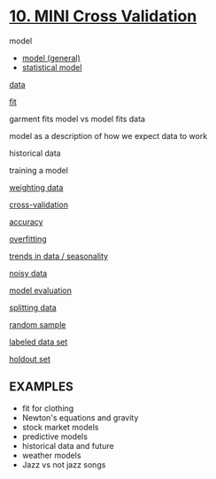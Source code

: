 # [10. MINI Cross Validation](http://dataskeptic.com/epnotes/cross-validation.php)

model
* [model (general)](https://en.m.wikipedia.org/wiki/Model)
* [statistical model](https://en.m.wikipedia.org/wiki/Statistical_model)

[data](https://en.m.wikipedia.org/wiki/Data)

[fit](https://en.m.wikipedia.org/wiki/Curve_fitting)

garment fits model vs model fits data

model as a description of how we expect data to work

historical data

training a model

[weighting data](https://en.m.wikipedia.org/wiki/Weighting)

[cross-validation](https://en.m.wikipedia.org/wiki/Cross-validation_(statistics))

[accuracy](https://en.m.wikipedia.org/wiki/Accuracy_and_precision)

[overfitting](https://en.m.wikipedia.org/wiki/Overfitting)

[trends in data / seasonality](https://en.m.wikipedia.org/wiki/Seasonality)

[noisy data](https://en.m.wikipedia.org/wiki/Statistical_noise)

[model evaluation](http://www.saedsayad.com/model_evaluation_c.htm)

[splitting data](http://stats.stackexchange.com/questions/50609/validation-data-splitting-into-training-vs-test-datasets)

[random sample](https://en.m.wikipedia.org/wiki/Simple_random_sample)

[labeled data set](http://stackoverflow.com/questions/19170603/what-is-the-difference-between-labeled-and-unlabeled-data#19172720)

[holdout set](http://stats.stackexchange.com/questions/68696/difference-between-training-test-and-holdout-set-data-mining-model-building)


## EXAMPLES

* fit for clothing
* Newton's equations and gravity
* stock market models
* predictive models
* historical data and future 
* weather models
* Jazz vs not jazz songs